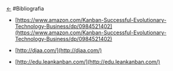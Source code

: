 [<-](../)
#Bibliografia
 - [https://www.amazon.com/Kanban-Successful-Evolutionary-Technology-Business/dp/0984521402](https://www.amazon.com/Kanban-Successful-Evolutionary-Technology-Business/dp/0984521402)

 - [http://djaa.com/](http://djaa.com/)
 - [http://edu.leankanban.com/](http://edu.leankanban.com/)
